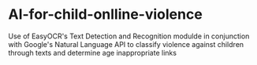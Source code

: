 # AI-for-child-onlline-violence
Use of EasyOCR's Text Detection and Recognition modulde in conjunction with Google's Natural Language API to classify violence against children through texts and determine age  inappropriate links

